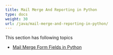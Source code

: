 ```yaml
---
title: Mail Merge And Reporting in Python
type: docs
weight: 30
url: /java/mail-merge-and-reporting-in-python/
---
```


This section has following topics

- [Mail Merge Form Fields in Python](/words/java/mail-merge-form-fields-in-python-html/)
